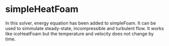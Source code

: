 # simpleHeatFoam
In this solver, energy equation has been added to simpleFoam. It can be used to simmulate steady-state, incompressible and turbulent flow. It works like icoHeatFoam but the temperature and velocity does not change by time.
